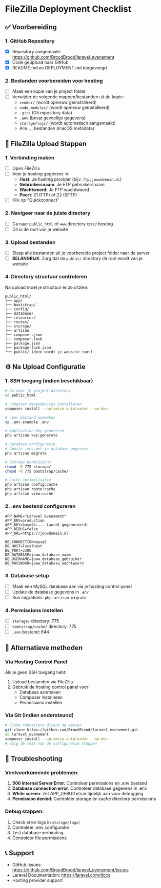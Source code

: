 # FileZilla Deployment Checklist

## ✅ Voorbereiding

### 1. GitHub Repository
- [x] Repository aangemaakt: https://github.com/BroodBrood/laravel_evenement
- [x] Code geüpload naar GitHub
- [x] README.md en DEPLOYMENT.md toegevoegd

### 2. Bestanden voorbereiden voor hosting
- [ ] Maak een kopie van je project folder
- [ ] Verwijder de volgende mappen/bestanden uit de kopie:
  - `vendor/` (wordt opnieuw geïnstalleerd)
  - `node_modules/` (wordt opnieuw geïnstalleerd)
  - `.git/` (Git repository data)
  - `.env` (bevat gevoelige gegevens)
  - `storage/logs/` (wordt automatisch aangemaakt)
  - Alle `._` bestanden (macOS metadata)

## 📁 FileZilla Upload Stappen

### 1. Verbinding maken
- [ ] Open FileZilla
- [ ] Voer je hosting gegevens in:
  - **Host**: Je hosting provider (bijv. `ftp.jouwdomein.nl`)
  - **Gebruikersnaam**: Je FTP gebruikersnaam
  - **Wachtwoord**: Je FTP wachtwoord
  - **Poort**: 21 (FTP) of 22 (SFTP)
- [ ] Klik op "Quickconnect"

### 2. Navigeer naar de juiste directory
- [ ] Ga naar `public_html` of `www` directory op je hosting
- [ ] Dit is de root van je website

### 3. Upload bestanden
- [ ] Sleep alle bestanden uit je voorbereide project folder naar de server
- [ ] **BELANGRIJK**: Zorg dat de `public/` directory de root wordt van je website

### 4. Directory structuur controleren
Na upload moet je structuur er zo uitzien:
```
public_html/
├── app/
├── bootstrap/
├── config/
├── database/
├── resources/
├── routes/
├── storage/
├── artisan
├── composer.json
├── composer.lock
├── package.json
├── package-lock.json
└── public/ (deze wordt je website root)
```

## ⚙️ Na Upload Configuratie

### 1. SSH toegang (indien beschikbaar)
```bash
# Ga naar je project directory
cd public_html

# Composer dependencies installeren
composer install --optimize-autoloader --no-dev

# .env bestand aanmaken
cp .env.example .env

# Application key genereren
php artisan key:generate

# Database configuratie
# Update .env met je database gegevens
php artisan migrate

# Storage permissions
chmod -R 775 storage/
chmod -R 775 bootstrap/cache/

# Cache optimalisatie
php artisan config:cache
php artisan route:cache
php artisan view:cache
```

### 2. .env bestand configureren
```env
APP_NAME="Laravel Evenement"
APP_ENV=production
APP_KEY=base64:... (wordt gegenereerd)
APP_DEBUG=false
APP_URL=https://jouwdomein.nl

DB_CONNECTION=mysql
DB_HOST=localhost
DB_PORT=3306
DB_DATABASE=jouw_database_naam
DB_USERNAME=jouw_database_gebruiker
DB_PASSWORD=jouw_database_wachtwoord
```

### 3. Database setup
- [ ] Maak een MySQL database aan via je hosting control panel
- [ ] Update de database gegevens in `.env`
- [ ] Run migrations: `php artisan migrate`

### 4. Permissions instellen
- [ ] `storage/` directory: 775
- [ ] `bootstrap/cache/` directory: 775
- [ ] `.env` bestand: 644

## 🔧 Alternatieve methoden

### Via Hosting Control Panel
Als je geen SSH toegang hebt:
1. Upload bestanden via FileZilla
2. Gebruik de hosting control panel voor:
   - Database aanmaken
   - Composer installeren
   - Permissions instellen

### Via Git (indien ondersteund)
```bash
# Clone repository direct op server
git clone https://github.com/BroodBrood/laravel_evenement.git
cd laravel_evenement
composer install --optimize-autoloader --no-dev
# Volg de rest van de configuratie stappen
```

## 🚨 Troubleshooting

### Veelvoorkomende problemen:
1. **500 Internal Server Error**: Controleer permissions en .env bestand
2. **Database connection error**: Controleer database gegevens in .env
3. **White screen**: Zet APP_DEBUG=true tijdelijk aan voor debugging
4. **Permission denied**: Controleer storage en cache directory permissions

### Debug stappen:
1. Check error logs in `storage/logs/`
2. Controleer .env configuratie
3. Test database verbinding
4. Controleer file permissions

## 📞 Support
- GitHub Issues: https://github.com/BroodBrood/laravel_evenement/issues
- Laravel Documentation: https://laravel.com/docs
- Hosting provider support 
